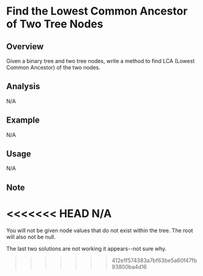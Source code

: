 # Find the Lowest Common Ancestor of Two Tree Nodes 

Overview
---
Given a binary tree and two tree nodes, write a method to find LCA (Lowest 
Common Ancestor) of the two nodes.

Analysis
---
N/A

Example
---
N/A

Usage
---
N/A

Note
---
<<<<<<< HEAD
N/A
=======
You will not be given node values that do not exist within the tree. The root 
will also not be null.

The last two solutions are not working it appears--not sure why.
>>>>>>> 412e1f574383a7bf63be5a60f47fb93800ba4d16
